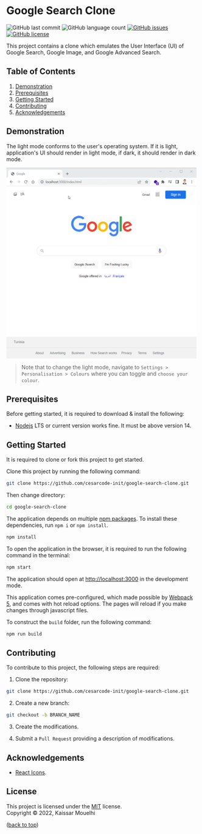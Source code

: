 # Google Search Clone

![GitHub last commit](https://img.shields.io/github/last-commit/cesarcode-init/google-search-clone)
![GitHub language count](https://img.shields.io/github/languages/count/cesarcode-init/google-search-clone)
[![GitHub issues](https://img.shields.io/github/issues/cesarcode-init/google-search-clone)](https://github.com/cesarcode-init/google-search-clone/issues)
[![GitHub license](https://img.shields.io/github/license/cesarcode-init/google-search-clone)](https://github.com/cesarcode-init/google-search-clone/blob/main/LICENSE)

This project contains a clone which emulates the User Interface (UI) of Google Search, Google Image, and Google Advanced Search.

## Table of Contents

1. [Demonstration](#demonstration)
2. [Prerequisites](#prerequisites)
3. [Getting Started](#getting-started)
4. [Contributing](#contributing)
5. [Acknowledgements](#acknowledgements)

## Demonstration

The light mode conforms to the user's operating system. If it is light, application's UI should render in light mode, if dark, it should render in dark mode.

<p><img align="center" src="https://github.com/cesarcode-init/google-search-clone/blob/main/demo.gif" alt="google search clone demonstration" width="500" height="500" /></p>

> Note that to change the light mode, navigate to `Settings > Personalisation > Colours` where you can toggle and `choose your colour`.

## Prerequisites

Before getting started, it is required to download & install the following:

- [Nodejs](https://nodejs.org/en/download/) LTS or current version works fine. It must be above version 14.

## Getting Started

It is required to clone or fork this project to get started.

Clone this project by running the following command:

```bash
git clone https://github.com/cesarcode-init/google-search-clone.git
```

Then change directory:

```bash
cd google-search-clone
```

The application depends on multiple [npm packages](https://www.npmjs.com/). To install these dependencies, run `npm i` or `npm install`.

```bash
npm install
```

To open the application in the browser, it is required to run the following command in the terminal:

```bash
npm start
```

The application should open at [http://localhost:3000](http://localhost:3000) in the development mode.

This application comes pre-configured, which made possible by [Webpack 5](https://webpack.js.org/), and comes with hot reload options. The pages will reload if you make changes through javascript files.

To construct the `build` folder, run the following command:

```bash
npm run build
```

## Contributing

To contribute to this project, the following steps are required:

1. Clone the repository:

```bash
git clone https://github.com/cesarcode-init/google-search-clone.git
```

2. Create a new branch:

```bash
git checkout -b BRANCH_NAME
```

3. Create the modifications.

4. Submit a `Pull Request` providing a description of modifications.

## Acknowledgements

- [React Icons](https://react-icons.github.io/react-icons/).

## License

This project is licensed under the [MIT](https://choosealicense.com/licenses/mit/) license. <br/> Copyright © 2022, Kaissar Mouelhi

([back to top](#getting-started))
